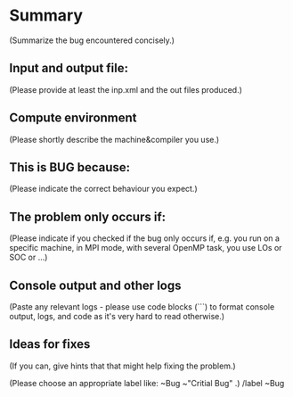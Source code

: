 # Summary

(Summarize the bug encountered concisely.)


## Input and output file:

(Please provide at least the inp.xml and the out files produced.)

## Compute environment

(Please shortly describe the machine&compiler you use.)

## This is BUG because:

(Please indicate the correct behaviour you expect.)

## The problem only occurs if:

(Please indicate if you checked if the bug only occurs if, e.g. you run on a specific machine,
in MPI mode, with several OpenMP task, you use LOs or SOC or ...)

## Console output and other logs
(Paste any relevant logs - please use code blocks (```) to format console output,
logs, and code as it's very hard to read otherwise.)

## Ideas for fixes

(If you can, give hints that that might help fixing the problem.)

(Please choose an appropriate label like: ~Bug ~"Critial Bug" .)
/label ~Bug 
